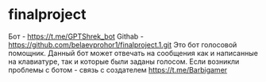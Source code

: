 # finalproject
Бот - https://t.me/GPTShrek_bot
Githab - https://github.com/belaevprohor1/finalproject.1.git
Это бот голосовой помощник. Данный бот может отвечать на сообщения как и написанные на клавиатуре, так и которые были заданы голосом.
Если возникли проблемы с ботом - связь с создателем https://t.me/Barbigamer
